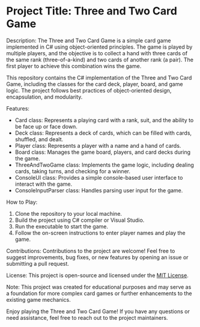 # Project Title: Three and Two Card Game

Description:
The Three and Two Card Game is a simple card game implemented in C# using object-oriented principles. The game is played by multiple players, and the objective is to collect a hand with three cards of the same rank (three-of-a-kind) and two cards of another rank (a pair). The first player to achieve this combination wins the game.

This repository contains the C# implementation of the Three and Two Card Game, including the classes for the card deck, player, board, and game logic. The project follows best practices of object-oriented design, encapsulation, and modularity.

Features:
- Card class: Represents a playing card with a rank, suit, and the ability to be face up or face down.
- Deck class: Represents a deck of cards, which can be filled with cards, shuffled, and dealt.
- Player class: Represents a player with a name and a hand of cards.
- Board class: Manages the game board, players, and card decks during the game.
- ThreeAndTwoGame class: Implements the game logic, including dealing cards, taking turns, and checking for a winner.
- ConsoleUI class: Provides a simple console-based user interface to interact with the game.
- ConsoleInputParser class: Handles parsing user input for the game.

How to Play:
1. Clone the repository to your local machine.
2. Build the project using C# compiler or Visual Studio.
3. Run the executable to start the game.
4. Follow the on-screen instructions to enter player names and play the game.

Contributions:
Contributions to the project are welcome! Feel free to suggest improvements, bug fixes, or new features by opening an issue or submitting a pull request.

License:
This project is open-source and licensed under the [MIT License](LICENSE).

Note:
This project was created for educational purposes and may serve as a foundation for more complex card games or further enhancements to the existing game mechanics.

Enjoy playing the Three and Two Card Game! If you have any questions or need assistance, feel free to reach out to the project maintainers.
